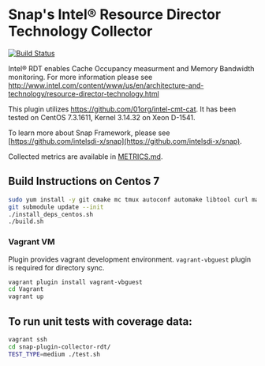 <!--
 Copyright (c) 2017 Intel Corporation

 Licensed under the Apache License, Version 2.0 (the "License");
 you may not use this file except in compliance with the License.
 You may obtain a copy of the License at

      http://www.apache.org/licenses/LICENSE-2.0

 Unless required by applicable law or agreed to in writing, software
 distributed under the License is distributed on an "AS IS" BASIS,
 WITHOUT WARRANTIES OR CONDITIONS OF ANY KIND, either express or implied.
 See the License for the specific language governing permissions and
 limitations under the License.
-->

# Snap's Intel&#174; Resource Director Technology Collector

[![Build Status](https://travis-ci.com/intelsdi-x/snap-plugin-collector-rdt.svg?token=umXxW83ue2prATx1hZZ9&branch=master)](https://travis-ci.com/intelsdi-x/snap-plugin-collector-rdt)

Intel&#174; RDT enables Cache Occupancy measurment and Memory Bandwidth monitoring. For more information please see http://www.intel.com/content/www/us/en/architecture-and-technology/resource-director-technology.html

This plugin utilizes https://github.com/01org/intel-cmt-cat. It has been tested on CentOS 7.3.1611, Kernel 3.14.32 on Xeon D-1541.

To learn more about Snap Framework, please see [https://github.com/intelsdi-x/snap](https://github.com/intelsdi-x/snap).

Collected metrics are available in [METRICS.md](METRICS.md).

## Build Instructions on Centos 7
```bash
sudo yum install -y git cmake mc tmux autoconf automake libtool curl make unzip wget clang gcc-c++
git submodule update --init
./install_deps_centos.sh
./build.sh
```

### Vagrant VM

Plugin provides vagrant development environment.
`vagrant-vbguest` plugin is required for directory sync.

```bash
vagrant plugin install vagrant-vbguest
cd Vagrant
vagrant up
```


## To run unit tests with coverage data:

```bash
vagrant ssh
cd snap-plugin-collector-rdt/
TEST_TYPE=medium ./test.sh
```
